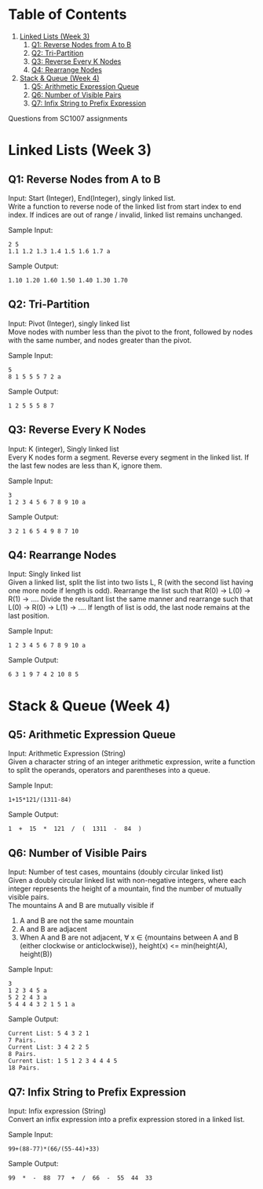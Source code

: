 
# Table of Contents

1.  [Linked Lists (Week 3)](#linked-list)
    1.  [Q1: Reverse Nodes from A to B](#org0188ae2)
    2.  [Q2: Tri-Partition](#orgb52c6b2)
    3.  [Q3: Reverse Every K Nodes](#org3c7ca71)
    4.  [Q4: Rearrange Nodes](#org3fe7da2)
2.  [Stack & Queue (Week 4)](#orga1eedfb)
    1.  [Q5: Arithmetic Expression Queue](#orgd7b0bd9)
    2.  [Q6: Number of Visible Pairs](#org0212fb0)
    3.  [Q7: Infix String to Prefix Expression](#org704f219)

Questions from SC1007 assignments  


<a id="linked-list"></a>

# Linked Lists (Week 3)


<a id="org0188ae2"></a>

## Q1: Reverse Nodes from A to B

Input: Start (Integer), End(Integer), singly linked list.  
Write a function to reverse node of the linked list from start index to end index. If indices are out of range / invalid, linked list remains unchanged.  

Sample Input:  

    2 5
    1.1 1.2 1.3 1.4 1.5 1.6 1.7 a

Sample Output:  

    1.10 1.20 1.60 1.50 1.40 1.30 1.70 


<a id="orgb52c6b2"></a>

## Q2: Tri-Partition

Input: Pivot (Integer), singly linked list  
Move nodes with number less than the pivot to the front, followed by nodes with the same number, and nodes greater than the pivot.  

Sample Input:  

    5
    8 1 5 5 5 7 2 a

Sample Output:  

    1 2 5 5 5 8 7 


<a id="org3c7ca71"></a>

## Q3: Reverse Every K Nodes

Input: K (integer), Singly linked list  
Every K nodes form a segment. Reverse every segment in the linked list. If the last few nodes are less than K, ignore them.  

Sample Input:  

    3
    1 2 3 4 5 6 7 8 9 10 a

Sample Output:  

    3 2 1 6 5 4 9 8 7 10


<a id="org3fe7da2"></a>

## Q4: Rearrange Nodes

Input: Singly linked list  
Given a linked list, split the list into two lists L, R (with the second list having one more node if length is odd). Rearrange the list such that R(0) -> L(0) -> R(1) -> &#x2026;. Divide the resultant list the same manner and rearrange such that L(0) -> R(0) -> L(1) -> &#x2026;. If length of list is odd, the last node remains at the last position.  

Sample Input:  

    1 2 3 4 5 6 7 8 9 10 a

Sample Output:  

    6 3 1 9 7 4 2 10 8 5 


<a id="orga1eedfb"></a>

# Stack & Queue (Week 4)


<a id="orgd7b0bd9"></a>

## Q5: Arithmetic Expression Queue

Input: Arithmetic Expression (String)  
Given a character string of an integer arithmetic expression, write a function to split the operands, operators and parentheses into a queue.  

Sample Input:  

    1+15*121/(1311-84)

Sample Output:  

    1  +  15  *  121  /  (  1311  -  84  ) 


<a id="org0212fb0"></a>

## Q6: Number of Visible Pairs

Input: Number of test cases, mountains (doubly circular linked list)  
Given a doubly circular linked list with non-negative integers, where each integer represents the height of a mountain, find the number of mutually visible pairs.  
The mountains A and B are mutually visible if  

1.  A and B are not the same mountain
2.  A and B are adjacent
3.  When A and B are not adjacent, &forall; x &isin; {mountains between A and B (either clockwise or anticlockwise)}, height(x) <=  min(height(A), height(B))

Sample Input:  

    3
    1 2 3 4 5 a
    5 2 2 4 3 a
    5 4 4 4 3 2 1 5 1 a

Sample Output:  

    Current List: 5 4 3 2 1
    7 Pairs.
    Current List: 3 4 2 2 5
    8 Pairs.
    Current List: 1 5 1 2 3 4 4 4 5
    18 Pairs.


<a id="org704f219"></a>

## Q7: Infix String to Prefix Expression

Input: Infix expression (String)  
Convert an infix expression into a prefix expression stored in a linked list.  

Sample Input:  

    99+(88-77)*(66/(55-44)+33)

Sample Output:  

    99  *  -  88  77  +  /  66  -  55  44  33 

